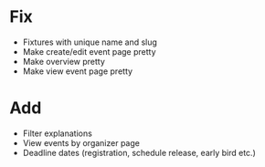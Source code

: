 # Fix

-   Fixtures with unique name and slug
-   Make create/edit event page pretty
-   Make overview pretty
-   Make view event page pretty

# Add

-   Filter explanations
-   View events by organizer page
-   Deadline dates (registration, schedule release, early bird etc.)
